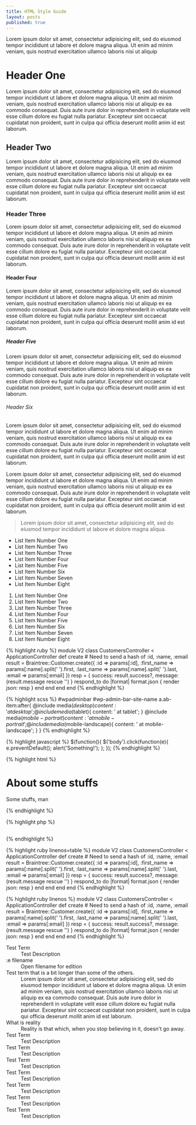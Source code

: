 ```yaml
---
title: HTML Style Guide
layout: posts
published: true
---
```

<p class="intro">Lorem ipsum dolor sit amet, consectetur adipisicing elit, sed do eiusmod tempor incididunt ut labore et dolore magna aliqua. Ut enim ad minim veniam, quis nostrud exercitation ullamco laboris nisi ut aliquip</p>
<h1 class="h1">Header One</h1>
<p>Lorem ipsum dolor sit amet, consectetur adipisicing elit, sed do eiusmod tempor incididunt ut labore et dolore magna aliqua. Ut enim ad minim veniam, quis nostrud exercitation ullamco laboris nisi ut aliquip ex ea commodo consequat. Duis aute irure dolor in reprehenderit in voluptate velit esse cillum dolore eu fugiat nulla pariatur. Excepteur sint occaecat cupidatat non proident, sunt in culpa qui officia deserunt mollit anim id est laborum.</p>
<h2 class="h2">Header Two</h2>
<p>Lorem ipsum dolor sit amet, consectetur adipisicing elit, sed do eiusmod tempor incididunt ut labore et dolore magna aliqua. Ut enim ad minim veniam, quis nostrud exercitation ullamco laboris nisi ut aliquip ex ea commodo consequat. Duis aute irure dolor in reprehenderit in voluptate velit esse cillum dolore eu fugiat nulla pariatur. Excepteur sint occaecat cupidatat non proident, sunt in culpa qui officia deserunt mollit anim id est laborum.</p>
<h3>Header Three</h3>
<p>Lorem ipsum dolor sit amet, consectetur adipisicing elit, sed do eiusmod tempor incididunt ut labore et dolore magna aliqua. Ut enim ad minim veniam, quis nostrud exercitation ullamco laboris nisi ut aliquip ex ea commodo consequat. Duis aute irure dolor in reprehenderit in voluptate velit esse cillum dolore eu fugiat nulla pariatur. Excepteur sint occaecat cupidatat non proident, sunt in culpa qui officia deserunt mollit anim id est laborum.</p>
<h4>Header Four</h4>
<p>Lorem ipsum dolor sit amet, consectetur adipisicing elit, sed do eiusmod tempor incididunt ut labore et dolore magna aliqua. Ut enim ad minim veniam, quis nostrud exercitation ullamco laboris nisi ut aliquip ex ea commodo consequat. Duis aute irure dolor in reprehenderit in voluptate velit esse cillum dolore eu fugiat nulla pariatur. Excepteur sint occaecat cupidatat non proident, sunt in culpa qui officia deserunt mollit anim id est laborum.</p>
<h5>Header Five</h5>
<p>Lorem ipsum dolor sit amet, consectetur adipisicing elit, sed do eiusmod tempor incididunt ut labore et dolore magna aliqua. Ut enim ad minim veniam, quis nostrud exercitation ullamco laboris nisi ut aliquip ex ea commodo consequat. Duis aute irure dolor in reprehenderit in voluptate velit esse cillum dolore eu fugiat nulla pariatur. Excepteur sint occaecat cupidatat non proident, sunt in culpa qui officia deserunt mollit anim id est laborum.</p>
<h6>Header Six</h6>
<p class="meta">
  Lorem ipsum dolor sit amet, consectetur adipisicing elit, sed do eiusmod tempor incididunt ut labore et dolore magna aliqua. Ut enim ad minim veniam, quis nostrud exercitation ullamco laboris nisi ut aliquip ex ea commodo consequat. Duis aute irure dolor in reprehenderit in voluptate velit esse cillum dolore eu fugiat nulla pariatur. Excepteur sint occaecat cupidatat non proident, sunt in culpa qui officia deserunt mollit anim id est laborum.</p>
<p class="meta">
  Lorem ipsum dolor sit amet, consectetur adipisicing elit, sed do eiusmod tempor incididunt ut labore et dolore magna aliqua. Ut enim ad minim veniam, quis nostrud exercitation ullamco laboris nisi ut aliquip ex ea commodo consequat. Duis aute irure dolor in reprehenderit in voluptate velit esse cillum dolore eu fugiat nulla pariatur. Excepteur sint occaecat cupidatat non proident, sunt in culpa qui officia deserunt mollit anim id est laborum.</p>
  <blockquote>
Lorem ipsum dolor sit amet, consectetur adipisicing elit, sed do eiusmod tempor incididunt ut labore et dolore magna aliqua.
  </blockquote>
<ul>
  <li>
    List Item Number One
  </li>
  <li>
    List Item Number Two
  </li>
  <li>
    List Item Number Three
  </li>
  <li>
    List Item Number Four
  </li>
  <li>
    List Item Number Five
  </li>
  <li>
    List Item Number Six
  </li>
  <li>
    List Item Number Seven
  </li>
  <li>
    List Item Number Eight
  </li>
</ul>

<ol>
  <li>
    List Item Number One
  </li>
  <li>
    List Item Number Two
  </li>
  <li>
    List Item Number Three
  </li>
  <li>
    List Item Number Four
  </li>
  <li>
    List Item Number Five
  </li>
  <li>
    List Item Number Six
  </li>
  <li>
    List Item Number Seven
  </li>
  <li>
    List Item Number Eight
  </li>
</ol>

{% highlight ruby %}
module V2
  class CustomersController < ApplicationController
    def create
      # Need to send a hash of :id, :name, :email
      result = Braintree::Customer.create({
        :id => params[:id],
        :first_name => params[:name].split(' ').first,
        :last_name => params[:name].split(' ').last,
        :email => params[:email]
      })
      resp = { success: result.success?, message: (result.message rescue '') }
      respond_to do |format|
        format.json { render json: resp }
      end
    end
  end
end
{% endhighlight %}

{% highlight scss %}
#wpadminbar #wp-admin-bar-site-name a.ab-item:after{
  @include media($desktop){
    content: ' at desktop';
  }
  @include media($tablet){
    content: ' at tablet';
  }
  @include media($mobile-portrait){
    content: ' at mobile-portrait';
  }
  @include media($mobile-landscape){
    content: ' at mobile-landscape';
  }
}
{% endhighlight %}

{% highlight javascript %}
$(function(){
  $('body').click(function(e){
    e.preventDefault();
    alert('Something!');
  );
});
{% endhighlight %}

{% highlight html %}
<div class="something" id="nono">
  <h1>About some stuffs</h1>
  <p>Some stuffs, man</p>
</div>
{% endhighlight %}

{% highlight php %}
<?php get_header(); ?>
<div id="pageWrapper">
  <h2><?php the_title(); ?&gt;</h2>
    <?php the_content(); ?>
  </div>
<?php get_footer(); ?>
{% endhighlight %}

{% highlight ruby linenos=table %}
module V2
  class CustomersController < ApplicationController
    def create
      # Need to send a hash of :id, :name, :email
      result = Braintree::Customer.create({
        :id => params[:id],
        :first_name => params[:name].split(' ').first,
        :last_name => params[:name].split(' ').last,
        :email => params[:email]
      })
      resp = { success: result.success?, message: (result.message rescue '') }
      respond_to do |format|
        format.json { render json: resp }
      end
    end
  end
end
{% endhighlight %}

{% highlight ruby linenos %}
module V2
  class CustomersController < ApplicationController
    def create
      # Need to send a hash of :id, :name, :email
      result = Braintree::Customer.create({
        :id => params[:id],
        :first_name => params[:name].split(' ').first,
        :last_name => params[:name].split(' ').last,
        :email => params[:email]
      })
      resp = { success: result.success?, message: (result.message rescue '') }
      respond_to do |format|
        format.json { render json: resp }
      end
    end
  end
end
{% endhighlight %}


<dl>
  <dt>Test Term</dt>
  <dd>Test Description</dd>
  <dt>:e filename</dt>
  <dd>Open filename for edition</dd>
  <dt>Test term that is a bit longer than some of the others.</dt>
  <dd>Lorem ipsum dolor sit amet, consectetur adipisicing elit, sed do eiusmod tempor incididunt ut labore et dolore magna aliqua. Ut enim ad minim veniam, quis nostrud exercitation ullamco laboris nisi ut aliquip ex ea commodo consequat. Duis aute irure dolor in reprehenderit in voluptate velit esse cillum dolore eu fugiat nulla pariatur. Excepteur sint occaecat cupidatat non proident, sunt in culpa qui officia deserunt mollit anim id est laborum.</dd>
  <dt>What is reality</dt>
  <dd>Reality is that which, when you stop believing in it, doesn't go away.</dd>
  <dt>Test Term</dt>
  <dd>Test Description</dd>
  <dt>Test Term</dt>
  <dd>Test Description</dd>
  <dt>Test Term</dt>
  <dd>Test Description</dd>
  <dt>Test Term</dt>
  <dd>Test Description</dd>
  <dt>Test Term</dt>
  <dd>Test Description</dd>
  <dt>Test Term</dt>
  <dd>Test Description</dd>
  <dt>Test Term</dt>
  <dd>Test Description</dd>
</dl>

